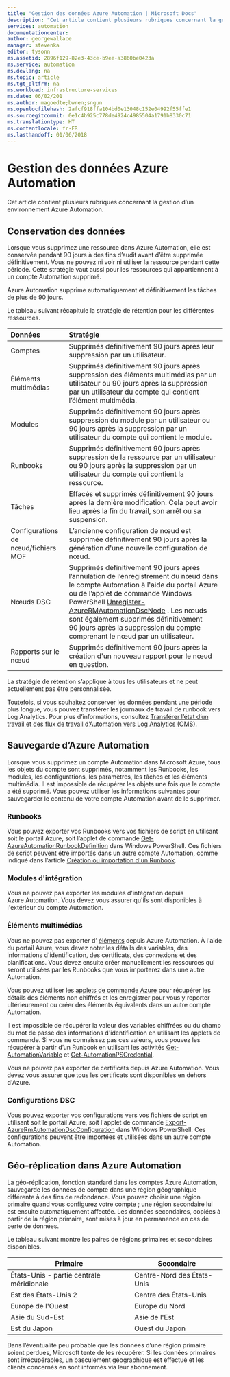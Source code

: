 ```yaml
---
title: "Gestion des données Azure Automation | Microsoft Docs"
description: "Cet article contient plusieurs rubriques concernant la gestion d’un environnement Azure Automation.  Il inclut actuellement Conservation des données, Sauvegarde Azure Automation et Récupération d'urgence dans Azure Automation."
services: automation
documentationcenter: 
author: georgewallace
manager: stevenka
editor: tysonn
ms.assetid: 2896f129-82e3-43ce-b9ee-a3860be0423a
ms.service: automation
ms.devlang: na
ms.topic: article
ms.tgt_pltfrm: na
ms.workload: infrastructure-services
ms.date: 06/02/201
ms.author: magoedte;bwren;sngun
ms.openlocfilehash: 2afcf918ffa104bd0e13048c152e04992f55ffe1
ms.sourcegitcommit: 0e1c4b925c778de4924c4985504a1791b8330c71
ms.translationtype: HT
ms.contentlocale: fr-FR
ms.lasthandoff: 01/06/2018
---
```

# <a name="managing-azure-automation-data"></a>Gestion des données Azure Automation
Cet article contient plusieurs rubriques concernant la gestion d’un environnement Azure Automation.

## <a name="data-retention"></a>Conservation des données
Lorsque vous supprimez une ressource dans Azure Automation, elle est conservée pendant 90 jours à des fins d’audit avant d’être supprimée définitivement.  Vous ne pouvez ni voir ni utiliser la ressource pendant cette période.  Cette stratégie vaut aussi pour les ressources qui appartiennent à un compte Automation supprimé.

Azure Automation supprime automatiquement et définitivement les tâches de plus de 90 jours.

Le tableau suivant récapitule la stratégie de rétention pour les différentes ressources.

| Données | Stratégie |
|:--- |:--- |
| Comptes |Supprimés définitivement 90 jours après leur suppression par un utilisateur. |
| Éléments multimédias |Supprimés définitivement 90 jours après suppression des éléments multimédias par un utilisateur ou 90 jours après la suppression par un utilisateur du compte qui contient l’élément multimédia. |
| Modules |Supprimés définitivement 90 jours après suppression du module par un utilisateur ou 90 jours après la suppression par un utilisateur du compte qui contient le module. |
| Runbooks |Supprimés définitivement 90 jours après suppression de la ressource par un utilisateur ou 90 jours après la suppression par un utilisateur du compte qui contient la ressource. |
| Tâches |Effacés et supprimés définitivement 90 jours après la dernière modification. Cela peut avoir lieu après la fin du travail, son arrêt ou sa suspension. |
| Configurations de nœud/fichiers MOF |L’ancienne configuration de nœud est supprimée définitivement 90 jours après la génération d'une nouvelle configuration de nœud. |
| Nœuds DSC |Supprimés définitivement 90 jours après l’annulation de l’enregistrement du nœud dans le compte Automation à l'aide du portail Azure ou de l’applet de commande Windows PowerShell [Unregister-AzureRMAutomationDscNode](https://msdn.microsoft.com/library/mt603500.aspx) . Les nœuds sont également supprimés définitivement 90 jours après la suppression du compte comprenant le nœud par un utilisateur. |
| Rapports sur le nœud |Supprimés définitivement 90 jours après la création d'un nouveau rapport pour le nœud en question. |

La stratégie de rétention s’applique à tous les utilisateurs et ne peut actuellement pas être personnalisée.

Toutefois, si vous souhaitez conserver les données pendant une période plus longue, vous pouvez transférer les journaux de travail de runbook vers Log Analytics.  Pour plus d’informations, consultez [Transférer l’état d’un travail et des flux de travail d’Automation vers Log Analytics (OMS)](automation-manage-send-joblogs-log-analytics.md).   

## <a name="backing-up-azure-automation"></a>Sauvegarde d’Azure Automation
Lorsque vous supprimez un compte Automation dans Microsoft Azure, tous les objets du compte sont supprimés, notamment les Runbooks, les modules, les configurations, les paramètres, les tâches et les éléments multimédia. Il est impossible de récupérer les objets une fois que le compte a été supprimé.  Vous pouvez utiliser les informations suivantes pour sauvegarder le contenu de votre compte Automation avant de le supprimer. 

### <a name="runbooks"></a>Runbooks
Vous pouvez exporter vos Runbooks vers vos fichiers de script en utilisant soit le portail Azure, soit l’applet de commande [Get-AzureAutomationRunbookDefinition](https://msdn.microsoft.com/library/dn690269.aspx) dans Windows PowerShell.  Ces fichiers de script peuvent être importés dans un autre compte Automation, comme indiqué dans l’article [Création ou importation d'un Runbook](https://msdn.microsoft.com/library/dn643637.aspx).

### <a name="integration-modules"></a>Modules d'intégration
Vous ne pouvez pas exporter les modules d'intégration depuis Azure Automation.  Vous devez vous assurer qu'ils sont disponibles à l'extérieur du compte Automation.

### <a name="assets"></a>Éléments multimédias
Vous ne pouvez pas exporter d’ [éléments](https://msdn.microsoft.com/library/dn939988.aspx) depuis Azure Automation.  À l'aide du portail Azure, vous devez noter les détails des variables, des informations d'identification, des certificats, des connexions et des planifications.  Vous devez ensuite créer manuellement les ressources qui seront utilisées par les Runbooks que vous importerez dans une autre Automation.

Vous pouvez utiliser les [applets de commande Azure](https://msdn.microsoft.com/library/dn690262.aspx) pour récupérer les détails des éléments non chiffrés et les enregistrer pour vous y reporter ultérieurement ou créer des éléments équivalents dans un autre compte Automation.

Il est impossible de récupérer la valeur des variables chiffrées ou du champ du mot de passe des informations d'identification en utilisant les applets de commande.  Si vous ne connaissez pas ces valeurs, vous pouvez les récupérer à partir d’un Runbook en utilisant les activités [Get-AutomationVariable](https://msdn.microsoft.com/library/dn940012.aspx) et [Get-AutomationPSCredential](https://msdn.microsoft.com/library/dn940015.aspx).

Vous ne pouvez pas exporter de certificats depuis Azure Automation.  Vous devez vous assurer que tous les certificats sont disponibles en dehors d'Azure.

### <a name="dsc-configurations"></a>Configurations DSC
Vous pouvez exporter vos configurations vers vos fichiers de script en utilisant soit le portail Azure, soit l'applet de commande [Export-AzureRmAutomationDscConfiguration](https://msdn.microsoft.com/library/mt603485.aspx) dans Windows PowerShell. Ces configurations peuvent être importées et utilisées dans un autre compte Automation.

## <a name="geo-replication-in-azure-automation"></a>Géo-réplication dans Azure Automation
La géo-réplication, fonction standard dans les comptes Azure Automation, sauvegarde les données de compte dans une région géographique différente à des fins de redondance. Vous pouvez choisir une région primaire quand vous configurez votre compte ; une région secondaire lui est ensuite automatiquement affectée. Les données secondaires, copiées à partir de la région primaire, sont mises à jour en permanence en cas de perte de données.  

Le tableau suivant montre les paires de régions primaires et secondaires disponibles.

| Primaire | Secondaire |
| --- | --- |
| États-Unis - partie centrale méridionale |Centre-Nord des États-Unis |
| Est des États-Unis 2 |Centre des États-Unis |
| Europe de l'Ouest |Europe du Nord |
| Asie du Sud-Est |Asie de l'Est |
| Est du Japon |Ouest du Japon |

Dans l’éventualité peu probable que les données d’une région primaire soient perdues, Microsoft tente de les récupérer. Si les données primaires sont irrécupérables, un basculement géographique est effectué et les clients concernés en sont informés via leur abonnement.

